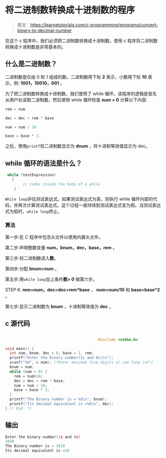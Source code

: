 # 将二进制数转换成十进制数的程序

> 原文：<https://learnetutorials.com/c-programming/programs/convert-binary-to-decimal-number>

在这个 c 程序中，我们必须把二进制数转换成十进制数。使用 c 程序将二进制数转换成十进制数是非常基本的。

## 什么是二进制数？

二进制数是仅由 0 和 1 组成的数。二进制数用下标 **2** 表示，小数用下标 **10** 表示。例: **1001，10010，001** 。

为了把二进制数转换成十进制数，我们使用了 while 循环。该程序的逻辑是首先从用户处读取二进制数，然后使用 while 循环检查 **num > 0** 计算以下内容:

```c
rem = num 

dec = dec + rem * base

num = num / 10 

base = base * 2.
```

之后，使用`printf`将二进制数显示为 **dnum** ，将十进制等效值显示为 dec。

## while 循环的语法是什么？

```c
 while (testExpression)
   {
        // codes inside the body of a while
    } 
```

`While loop`评估测试表达式。如果测试表达式为真，则执行 while 循环内部的代码，并再次计算测试表达式。这个过程一直持续到测试表达式变为假。当测试表达式为假时，`while loop`终止。

### 算法

第一步:在 C 程序中包含头文件以使用内置头文件。

第二步:声明整数变量 **num，bnum，dec，base，rem** 。

第三步:将二进制数读入**数**。

第四步:分配 **bnum=num** 。

第五步:用`while loop`加上条件**数> 0** 做第六步。

STEP 6: **rem=num，dec=dec+rem*base** ， **num=num/10** 和 **base=base*2** 。

第七步:显示二进制数为 **bnum** ，十进制等效值为 **dec** 。

## c 源代码

```c

                                          #include <stdio.h>

void main() {
  int num, bnum, dec = 0, base = 1, rem;
  printf("Enter the binary number(1s and 0s)\n");
  scanf("%d", & num); /*Enter maximum five digits or use long int*/
  bnum = num;
  while (num > 0) {
    rem = num%10;
    dec = dec + rem * base;
    num = num / 10;
    base = base * 2;
  }
  printf("The Binary number is = %d\n", bnum);
  printf("Its decimal equivalent is =%d\n", dec);
} /* End  */

```

## 输出

```c
Enter the binary number(1s and 0s)
1010
The Binary number is = 1010
Its decimal equivalent is =10 
```